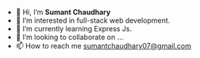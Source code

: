 - 👋 Hi, I’m **Sumant Chaudhary**  
- 👀 I’m interested in full-stack web development.
- 🌱 I’m currently learning Express Js.
- 💞️ I’m looking to collaborate on ...
- 📫 How to reach me sumantchaudhary07@gmail.com

<!---
sumant7/sumant7 is a ✨ special ✨ repository because its `README.md` (this file) appears on your GitHub profile.
You can click the Preview link to take a look at your changes.
--->
